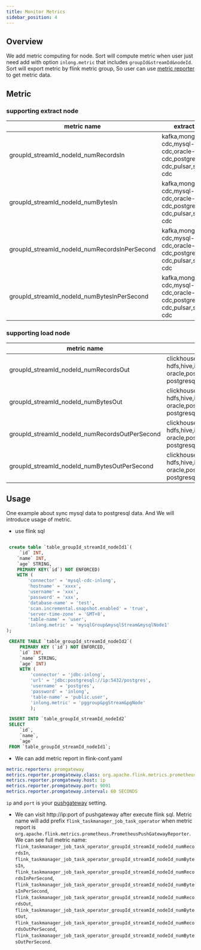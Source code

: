 ```yaml
---
title: Monitor Metrics
sidebar_position: 4
---
```


## Overview

We add metric computing for node. Sort will compute metric when user just need add with option `inlong.metric` that includes `groupId&streamId&nodeId`.
Sort will export metric by flink metric group, So user can use [metric reporter](https://nightlies.apache.org/flink/flink-docs-release-1.13/zh/docs/deployment/metric_reporters/) to get metric data.

## Metric

### supporting extract node

| metric name | extract node | description |
|-------------|--------------|-------------|
| groupId_streamId_nodeId_numRecordsIn | kafka,mongodb-cdc,mysql-cdc,oracle-cdc,postgresql-cdc,pulsar,sqlserver-cdc | input records number |
| groupId_streamId_nodeId_numBytesIn | kafka,mongodb-cdc,mysql-cdc,oracle-cdc,postgresql-cdc,pulsar,sqlserver-cdc | input bytes number |
| groupId_streamId_nodeId_numRecordsInPerSecond | kafka,mongodb-cdc,mysql-cdc,oracle-cdc,postgresql-cdc,pulsar,sqlserver-cdc | input records per second |
| groupId_streamId_nodeId_numBytesInPerSecond | kafka,mongodb-cdc,mysql-cdc,oracle-cdc,postgresql-cdc,pulsar,sqlserver-cdc | input bytes number per second |

### supporting load node

| metric name | load node | description |
|-------------|-----------|-------------|
| groupId_streamId_nodeId_numRecordsOut | clickhouse,elasticsearch,greenplum,hbase,<br/>hdfs,hive,iceberg,kafka,mysql,<br/>oracle,postgresql,sqlserver,tdsql-postgresql | out records number |
| groupId_streamId_nodeId_numBytesOut |  clickhouse,elasticsearch,greenplum,hbase,<br/>hdfs,hive,iceberg,kafka,mysql,<br/>oracle,postgresql,sqlserver,tdsql-postgresql | output byte number |
| groupId_streamId_nodeId_numRecordsOutPerSecond |  clickhouse,elasticsearch,greenplum,hbase,<br/>hdfs,hive,iceberg,kafka,mysql,<br/>oracle,postgresql,sqlserver,tdsql-postgresql | output records per second |
| groupId_streamId_nodeId_numBytesOutPerSecond |  clickhouse,elasticsearch,greenplum,hbase,<br/>hdfs,hive,iceberg,kafka,mysql,<br/>oracle,postgresql,sqlserver,tdsql-postgresql | output bytes  per second |

## Usage

One example about sync mysql data to postgresql data. And We will introduce usage of metric.

* use flink sql
```sql

 create table `table_groupId_streamId_nodeId1`(
     `id` INT,
    `name` INT,
    `age` STRING,
    PRIMARY KEY(`id`) NOT ENFORCED)
    WITH (
        'connector' = 'mysql-cdc-inlong',
        'hostname' = 'xxxx',
        'username' = 'xxx',
        'password' = 'xxx',
        'database-name' = 'test',
        'scan.incremental.snapshot.enabled' = 'true',
        'server-time-zone' = 'GMT+8',
        'table-name' = 'user',
        'inlong.metric' = 'mysqlGroup&mysqlStream&mysqlNode1'
);

 CREATE TABLE `table_groupId_streamId_nodeId2`(
     PRIMARY KEY (`id`) NOT ENFORCED,
     `id` INT,
     `name` STRING,
     `age` INT)
     WITH (
         'connector' = 'jdbc-inlong',
         'url' = 'jdbc:postgresql://ip:5432/postgres',
         'username' = 'postgres',
         'password' = 'inlong',
         'table-name' = 'public.user',
         'inlong.metric' = 'pggroup&pgStream&pgNode'
         );

 INSERT INTO `table_groupId_streamId_nodeId2`
 SELECT
     `id`,
     `name`,
     `age`
 FROM `table_groupId_streamId_nodeId1`;
```

* We can add metric report in flink-conf.yaml

```yaml
metric.reporters: promgateway
metrics.reporter.promgateway.class: org.apache.flink.metrics.prometheus.PrometheusPushGatewayReporter
metrics.reporter.promgateway.host: ip
metrics.reporter.promgateway.port: 9091
metrics.reporter.promgateway.interval: 60 SECONDS
```
`ip` and `port` is your [pushgateway](https://github.com/prometheus/pushgateway/releases) setting. 

* We can visit http://ip:port of pushgateway after execute flink sql.
Metric name will add prefix `flink_taskmanager_job_task_operator` when metric report is `org.apache.flink.metrics.prometheus.PrometheusPushGatewayReporter`.  
We can see full metric name:  
 `flink_taskmanager_job_task_operator_groupId_streamId_nodeId_numRecordsIn`,  
 `flink_taskmanager_job_task_operator_groupId_streamId_nodeId_numBytesIn`,  
 `flink_taskmanager_job_task_operator_groupId_streamId_nodeId_numRecordsInPerSecond`,  
 `flink_taskmanager_job_task_operator_groupId_streamId_nodeId_numBytesInPerSecond`,  
 `flink_taskmanager_job_task_operator_groupId_streamId_nodeId_numRecordsOut`,  
 `flink_taskmanager_job_task_operator_groupId_streamId_nodeId_numBytesOut`,  
 `flink_taskmanager_job_task_operator_groupId_streamId_nodeId_numRecordsOutPerSecond`,  
 `flink_taskmanager_job_task_operator_groupId_streamId_nodeId_numBytesOutPerSecond`.


